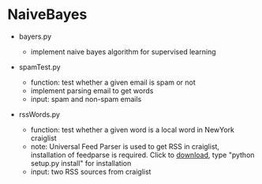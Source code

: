 NaiveBayes
==========

- bayers.py
	- implement naive bayes algorithm for supervised learning
	
- spamTest.py
	- function: test whether a given email is spam or not
	- implement parsing email to get words
	- input: spam and non-spam emails
	
- rssWords.py
	- function: test whether a given word is a local word in NewYork craiglist
	- note: Universal Feed Parser is used to get RSS in craiglist, installation of feedparse is required. Click to [download](http://code.google.com/p/feedparser), type "python setup.py install" for installation
	- input: two RSS sources from craiglist